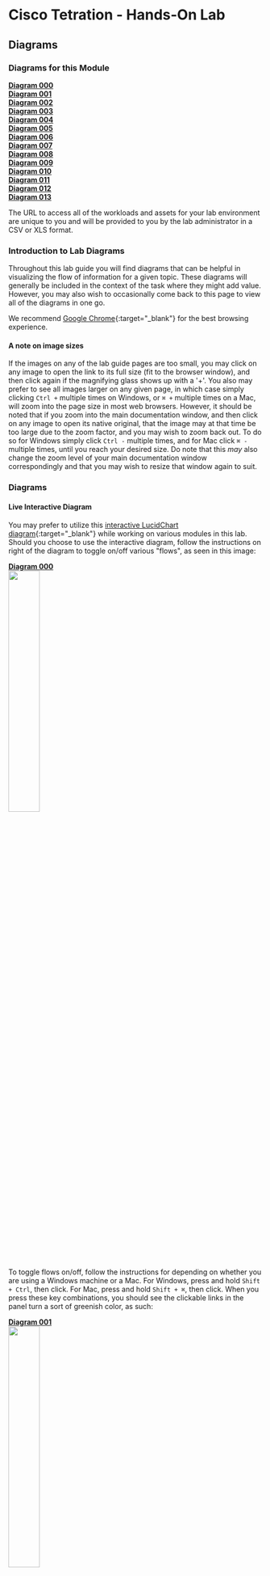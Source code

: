 # Cisco Tetration - Hands-On Lab
  
## Diagrams
  

### Diagrams for this Module
<a href="#diagram-000" style="font-weight:bold">Diagram 000</a>  
<a href="#diagram-001" style="font-weight:bold">Diagram 001</a>  
<a href="#diagram-002" style="font-weight:bold">Diagram 002</a>  
<a href="#diagram-003" style="font-weight:bold">Diagram 003</a>  
<a href="#diagram-004" style="font-weight:bold">Diagram 004</a>  
<a href="#diagram-005" style="font-weight:bold">Diagram 005</a>  
<a href="#diagram-006" style="font-weight:bold">Diagram 006</a>  
<a href="#diagram-007" style="font-weight:bold">Diagram 007</a>  
<a href="#diagram-008" style="font-weight:bold">Diagram 008</a>  
<a href="#diagram-009" style="font-weight:bold">Diagram 009</a>  
<a href="#diagram-010" style="font-weight:bold">Diagram 010</a>  
<a href="#diagram-011" style="font-weight:bold">Diagram 011</a>  
<a href="#diagram-012" style="font-weight:bold">Diagram 012</a>  
<a href="#diagram-013" style="font-weight:bold">Diagram 013</a>  

The URL to access all of the workloads and assets for your lab environment are unique to you and will be provided to you by the lab administrator in a CSV or XLS format. 

### Introduction to Lab Diagrams 

Throughout this lab guide you will find diagrams that can be helpful in visualizing the flow of information for a given topic. These diagrams will generally be included in the context of the task where they might add value. However, you may also wish to occasionally come back to this page to view all of the diagrams in one go. 

We recommend [Google Chrome](https://www.google.com/chrome/){:target="_blank"} for the best browsing experience.

#### A note on image sizes
If the images on any of the lab guide pages are too small, you may click on any image to open the link to its full size (fit to the browser window), and then click again if the magnifying glass shows up with a '+'. You also may prefer to see all images larger on any given page, in which case simply clicking `Ctrl +` multiple times on Windows, or `⌘ +` multiple times on a Mac, will zoom into the page size in most web browsers. However, it should be noted that if you zoom into the main documentation window, and then click on any image to open its native original, that the image may at that time be too large due to the zoom factor, and you may wish to zoom back out. To do so for Windows simply click `Ctrl -` multiple times, and for Mac click `⌘ -` multiple times, until you reach your desired size. Do note that this _may_ also change the zoom level of your main documentation window correspondingly and that you may wish to resize that window again to suit. 

### Diagrams

#### Live Interactive Diagram
You may prefer to utilize this [interactive LucidChart diagram](https://www.lucidchart.com/documents/view/425e1b97-194e-413a-b793-0df939a87501){:target="_blank"} while working on various modules in this lab. Should you choose to use the interactive diagram, follow the instructions on right of the diagram to toggle on/off various "flows", as seen in this image:

<div class="diagram" id="diagram-000"><a href="#diagram-000" style="font-weight:bold">Diagram 000</a></div><a href="https://onstakinc.github.io/cisco-tetration-hol/labguide/diagrams/images/diagrams_000.png"><img src="https://onstakinc.github.io/cisco-tetration-hol/labguide/diagrams/images/diagrams_000.png" style="width:35%;height:35%;"></a>  
  
To toggle flows on/off, follow the instructions for depending on whether you are using a Windows machine or a Mac. For Windows, press and hold `Shift + Ctrl`, then click. For Mac, press and hold `Shift + ⌘`, then click. When you press these key combinations, you should see the clickable links in the panel turn a sort of greenish color, as such:

<div class="diagram" id="diagram-001"><a href="#diagram-001" style="font-weight:bold">Diagram 001</a></div><a href="https://onstakinc.github.io/cisco-tetration-hol/labguide/diagrams/images/diagrams_001.png"><img src="https://onstakinc.github.io/cisco-tetration-hol/labguide/diagrams/images/diagrams_001.png" style="width:35%;height:35%;"></a>  


#### Base Diagram

<div class="diagram" id="diagram-002"><a href="#diagram-002" style="font-weight:bold">Diagram 002</a></div>  

As mentioned, here are are a collection of the diagram with each flow enabled, for concise reference. 

This first image is the base diagram which references the environment that _each_ learner will have access to. Note that every item you see here is completely unique and independant for each and every learner. This includes Windows VMs, Linux VMs, Active Directory, Ansible, ASAv, Tetration appliances, Lambda, Kubernetes - all of it. Each learner will also have their own unique instance of TaaS (Tetration-as-a-Service), as well. 

<a href="https://onstakinc.github.io/cisco-tetration-hol/labguide/diagrams/images/diagrams_002.png"><img src="https://onstakinc.github.io/cisco-tetration-hol/labguide/diagrams/images/diagrams_002.png" style="width:100%;height:100%;"></a>  
  

#### Incremental Diagrams with Flows

<div class="diagram" id="diagram-003"><a href="#diagram-003" style="font-weight:bold">Diagram 003</a></div>  

> NOTE: The URL to access all of the workloads and assets for your lab environment are unique to you and will be provided to you by the lab administrator in a CSV or XLS format. 

This is the flow that for a learner (that's you) accessing the lab environment. You will have been provided a unique URL and login for your TaaS instance, and will access it directly given that information (step 1 in this diagram). Step 2 in this diagram shows you accesing the lab guide documentation, which we will assume you have managed somehow since you are reading this on that documentation site, which is hosted with GitHub Pages. Step 3 on the diagram shows you accessing the three applications that you have unique to your lab environment. You will be able to access each of the apps directly from your local laptop/workstation. Later on you will also find that you will be able to access each app from the two Win10 "User Access" machines pictured at the bottom right in the simulated "External / Internet" Subnet - 198.18.x.0/24". 

<a href="https://onstakinc.github.io/cisco-tetration-hol/labguide/diagrams/images/diagrams_003.png"><img src="https://onstakinc.github.io/cisco-tetration-hol/labguide/diagrams/images/diagrams_003.png" style="width:100%;height:100%;"></a>  
  
As you can see from the diagram above, your lab contains one of each of the following apps:

   1. Windows app - "nopCommerce" - consisting of: 
      *  Win19 IIS App server
      *  Win19 MS SQL DB server
   2. Linux app - "OpenCart" - consisting of: 
      *  CentOS 7 Apache App server
      *  CentOS 7 MySQL DB server
   3. Microservices Container app on Kubernetes - "Sock Shop" - consisting of: 
      *  Front End service
      *  Payment service
      *  Shipping service
      *  Queuemaster service
      *  RabbitMQ service
      *  Orders service
         *  Orders App
         *  Orders DB
      *  User service
         *  User App
         *  User DB
      *  Catalog service
         *  Catalog App
         *  Catalog DB
      *  Carts service
         *  Carts App
         *  Carts DB


<div class="diagram" id="diagram-004"><a href="#diagram-004" style="font-weight:bold">Diagram 004</a></div>  

This diagram shows how you will gain access to the workloads running in your lab environment. Access to this lab environment will be done entirely from your web browser using the open-source [Apache Guacamole](https://guacamole.apache.org/){:target="_blank"}. We'll refer to this often as just "Guac".

This will be either to the desktop via RDP in the case of a Windows machine or to the shell via SSH in the case of a Linux machine. Access will always be via your web browser where RDP and SSH will be proxied. Note that copy/paste will work from your local laptop/workstation to the remote desktop or shell. This goes for file transfer, as well. For copy/paste, simply copy something to your local workstation clipboard, navigate to the RDP desktop via the web browser, and paste the item as usual using `Ctrl + V`. Simalar functionality will exist for pasting to an SSH session via the browser, simply `right-click` to paste. Finally, to make a file transfer, simply drag a file from your local workstation over to the RDP or SSH session and the file should copy over remotely. 


<a href="https://onstakinc.github.io/cisco-tetration-hol/labguide/diagrams/images/diagrams_004.png"><img src="https://onstakinc.github.io/cisco-tetration-hol/labguide/diagrams/images/diagrams_004.png" style="width:100%;height:100%;"></a>  
  


<div class="diagram" id="diagram-005"><a href="#diagram-005" style="font-weight:bold">Diagram 005</a></div>  

This diagram shows you accessing each of the three apps in your lab env from either of the two Win10 "User Access" machines pictured at the bottom right in the simulated "External / Internet" Subnet - 198.18.x.0/24". Of course you will first have to gain access to the Win10 desktops via RDP and of course that will be from your web browser via the Guac server. 

<a href="https://onstakinc.github.io/cisco-tetration-hol/labguide/diagrams/images/diagrams_005.png"><img src="https://onstakinc.github.io/cisco-tetration-hol/labguide/diagrams/images/diagrams_005.png" style="width:100%;height:100%;"></a>  
  


<div class="diagram" id="diagram-006"><a href="#diagram-006" style="font-weight:bold">Diagram 006</a></div>  

<a href="https://onstakinc.github.io/cisco-tetration-hol/labguide/diagrams/images/diagrams_006.png"><img src="https://onstakinc.github.io/cisco-tetration-hol/labguide/diagrams/images/diagrams_006.png" style="width:100%;height:100%;"></a>  
  


<div class="diagram" id="diagram-007"><a href="#diagram-007" style="font-weight:bold">Diagram 007</a></div>  

<a href="https://onstakinc.github.io/cisco-tetration-hol/labguide/diagrams/images/diagrams_007.png"><img src="https://onstakinc.github.io/cisco-tetration-hol/labguide/diagrams/images/diagrams_007.png" style="width:100%;height:100%;"></a>  
  


<div class="diagram" id="diagram-008"><a href="#diagram-008" style="font-weight:bold">Diagram 008</a></div>  

<a href="https://onstakinc.github.io/cisco-tetration-hol/labguide/diagrams/images/diagrams_008.png"><img src="https://onstakinc.github.io/cisco-tetration-hol/labguide/diagrams/images/diagrams_008.png" style="width:100%;height:100%;"></a>  
  


<div class="diagram" id="diagram-009"><a href="#diagram-009" style="font-weight:bold">Diagram 009</a></div>  

<a href="https://onstakinc.github.io/cisco-tetration-hol/labguide/diagrams/images/diagrams_009.png"><img src="https://onstakinc.github.io/cisco-tetration-hol/labguide/diagrams/images/diagrams_009.png" style="width:100%;height:100%;"></a>  
  


<div class="diagram" id="diagram-010"><a href="#diagram-010" style="font-weight:bold">Diagram 010</a></div>  

<a href="https://onstakinc.github.io/cisco-tetration-hol/labguide/diagrams/images/diagrams_010.png"><img src="https://onstakinc.github.io/cisco-tetration-hol/labguide/diagrams/images/diagrams_010.png" style="width:100%;height:100%;"></a>  
  


<div class="diagram" id="diagram-011"><a href="#diagram-011" style="font-weight:bold">Diagram 011</a></div>  

<a href="https://onstakinc.github.io/cisco-tetration-hol/labguide/diagrams/images/diagrams_011.png"><img src="https://onstakinc.github.io/cisco-tetration-hol/labguide/diagrams/images/diagrams_011.png" style="width:100%;height:100%;"></a>  
  


<div class="diagram" id="diagram-012"><a href="#diagram-012" style="font-weight:bold">Diagram 012</a></div>  

<a href="https://onstakinc.github.io/cisco-tetration-hol/labguide/diagrams/images/diagrams_012.png"><img src="https://onstakinc.github.io/cisco-tetration-hol/labguide/diagrams/images/diagrams_012.png" style="width:100%;height:100%;"></a>  
  


<div class="diagram" id="diagram-013"><a href="#diagram-013" style="font-weight:bold">Diagram 013</a></div>  

<a href="https://onstakinc.github.io/cisco-tetration-hol/labguide/diagrams/images/diagrams_013.png"><img src="https://onstakinc.github.io/cisco-tetration-hol/labguide/diagrams/images/diagrams_013.png" style="width:100%;height:100%;"></a>  
  


  
[Return to Table of Contents](https://onstakinc.github.io/cisco-tetration-hol/labguide/)